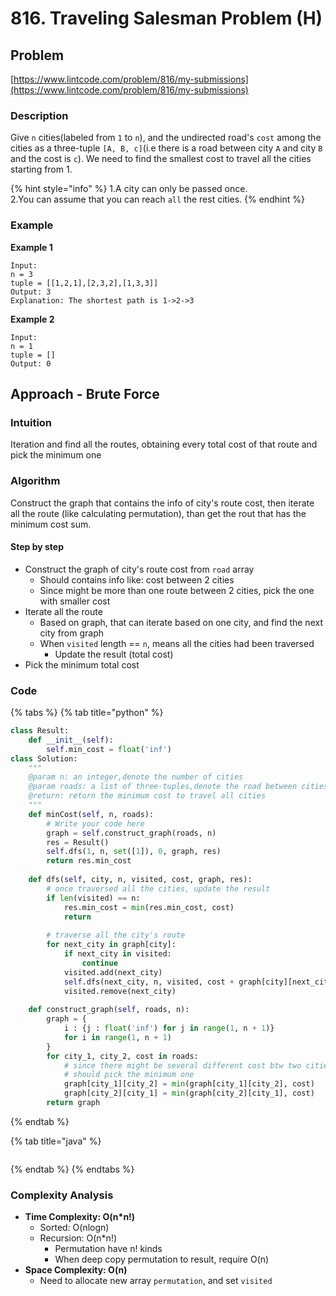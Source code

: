 # 816. Traveling Salesman Problem \(H\)

## Problem

[https://www.lintcode.com/problem/816/my-submissions](https://www.lintcode.com/problem/816/my-submissions)

### Description

Give `n` cities\(labeled from `1` to `n`\), and the undirected road's `cost` among the cities as a three-tuple `[A, B, c]`\(i.e there is a road between city `A` and city `B` and the cost is `c`\). We need to find the smallest cost to travel all the cities starting from 1.

{% hint style="info" %}
1.A city can only be passed once.  
2.You can assume that you can reach `all` the rest cities.
{% endhint %}

### Example

**Example 1**

```text
Input: 
n = 3
tuple = [[1,2,1],[2,3,2],[1,3,3]]
Output: 3
Explanation: The shortest path is 1->2->3
```

**Example 2**

```text
Input:
n = 1
tuple = []
Output: 0
```

## Approach - Brute Force

### Intuition

Iteration and find all the routes, obtaining every total cost of that route and pick the minimum one

### Algorithm 

Construct the graph that contains the info of city's route cost, then iterate all the route \(like calculating permutation\), than get the rout that has the minimum cost sum.

#### Step by step

* Construct the graph of city's route cost from `road` array
  * Should contains info like: cost between 2 cities
  * Since might be more than one route between 2 cities, pick the one with smaller cost
* Iterate all the route 
  * Based on graph, that can iterate based on one city, and find the next city from graph
  * When `visited` length == `n`, means all the cities had been traversed 
    * Update the result \(total cost\)
* Pick the minimum total cost

### Code

{% tabs %}
{% tab title="python" %}
```python
class Result:
    def __init__(self):
        self.min_cost = float('inf')
class Solution:
    """
    @param n: an integer,denote the number of cities
    @param roads: a list of three-tuples,denote the road between cities
    @return: return the minimum cost to travel all cities
    """
    def minCost(self, n, roads):
        # Write your code here
        graph = self.construct_graph(roads, n)
        res = Result()
        self.dfs(1, n, set([1]), 0, graph, res)
        return res.min_cost
    
    def dfs(self, city, n, visited, cost, graph, res):
        # once traversed all the cities, update the result
        if len(visited) == n:
            res.min_cost = min(res.min_cost, cost)  
            return
        
        # traverse all the city's route
        for next_city in graph[city]:
            if next_city in visited:
                continue
            visited.add(next_city)
            self.dfs(next_city, n, visited, cost + graph[city][next_city], graph, res)
            visited.remove(next_city)          
    
    def construct_graph(self, roads, n):
        graph = {
            i : {j : float('inf') for j in range(1, n + 1)}
            for i in range(1, n + 1)
        }
        for city_1, city_2, cost in roads:
            # since there might be several different cost btw two cities
            # should pick the minimum one
            graph[city_1][city_2] = min(graph[city_1][city_2], cost)
            graph[city_2][city_1] = min(graph[city_2][city_1], cost)
        return graph
```
{% endtab %}

{% tab title="java" %}
```java

```
{% endtab %}
{% endtabs %}

### Complexity Analysis

* **Time Complexity: O\(n\*n!\)**
  * Sorted: O\(nlogn\)
  * Recursion: O\(n\*n!\)
    * Permutation have n! kinds
    * When deep copy permutation to result, require O\(n\)
* **Space Complexity: O\(n\)**
  * Need to allocate new array `permutation`, and set `visited` 

